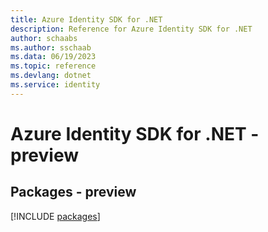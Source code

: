 ```yaml
---
title: Azure Identity SDK for .NET
description: Reference for Azure Identity SDK for .NET
author: schaabs
ms.author: sschaab
ms.data: 06/19/2023
ms.topic: reference
ms.devlang: dotnet
ms.service: identity
---
```

# Azure Identity SDK for .NET - preview
## Packages - preview
[!INCLUDE [packages](identity-index.md)]